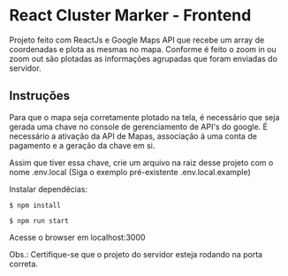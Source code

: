 # React Cluster Marker - Frontend

Projeto feito com ReactJs e Google Maps API que recebe um array de coordenadas e plota as mesmas no mapa. Conforme é feito o zoom in ou zoom out são plotadas as informações agrupadas que foram enviadas do servidor.

## Instruções

Para que o mapa seja corretamente plotado na tela, é necessário que seja gerada uma chave no console de gerenciamento de API's do google. É necessário a ativação da API de Mapas, associação á uma conta de pagamento e a geração da chave em si.

Assim que tiver essa chave, crie um arquivo na raiz desse projeto com o nome .env.local (Siga o exemplo pré-existente .env.local.example)

Instalar dependêcias:

`$ npm install`

`$ npm run start`

Acesse o browser em localhost:3000

Obs.: Certifique-se que o projeto do servidor esteja rodando na porta correta.
